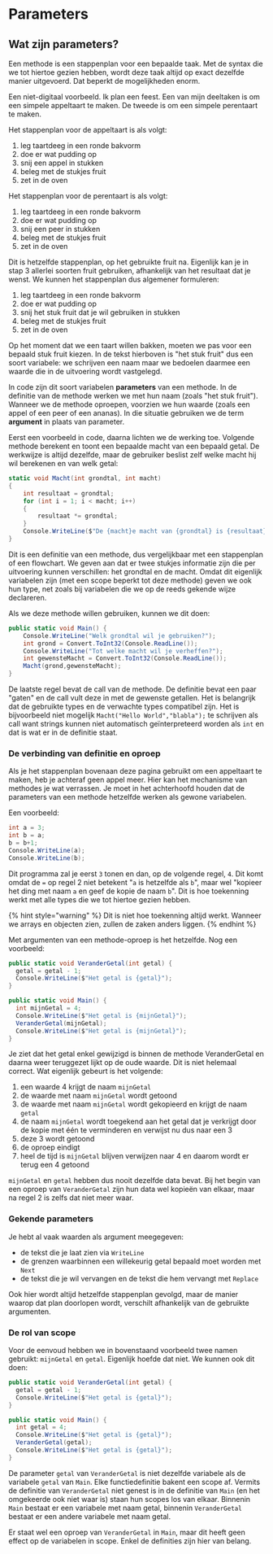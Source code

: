 # Parameters

## Wat zijn parameters?

Een methode is een stappenplan voor een bepaalde taak. Met de syntax die we tot hiertoe gezien hebben, wordt deze taak altijd op exact dezelfde manier uitgevoerd. Dat beperkt de mogelijkheden enorm.

Een niet-digitaal voorbeeld. Ik plan een feest. Een van mijn deeltaken is om een simpele appeltaart te maken. De tweede is om een simpele perentaart te maken.

Het stappenplan voor de appeltaart is als volgt:

1. leg taartdeeg in een ronde bakvorm
2. doe er wat pudding op
3. snij een appel in stukken
4. beleg met de stukjes fruit
5. zet in de oven

Het stappenplan voor de perentaart is als volgt:

1. leg taartdeeg in een ronde bakvorm
2. doe er wat pudding op
3. snij een peer in stukken
4. beleg met de stukjes fruit
5. zet in de oven

Dit is hetzelfde stappenplan, op het gebruikte fruit na. Eigenlijk kan je in stap 3 allerlei soorten fruit gebruiken, afhankelijk van het resultaat dat je wenst. We kunnen het stappenplan dus algemener formuleren:

1. leg taartdeeg in een ronde bakvorm
2. doe er wat pudding op
3. snij het stuk fruit dat je wil gebruiken in stukken
4. beleg met de stukjes fruit
5. zet in de oven

Op het moment dat we een taart willen bakken, moeten we pas voor een bepaald stuk fruit kiezen. In de tekst hierboven is "het stuk fruit" dus een soort variabele: we schrijven een naam maar we bedoelen daarmee een waarde die in de uitvoering wordt vastgelegd.

In code zijn dit soort variabelen **parameters** van een methode. In de definitie van de methode werken we met hun naam \(zoals "het stuk fruit"\). Wanneer we de methode oproepen, voorzien we hun waarde \(zoals een appel of een peer of een ananas\). In die situatie gebruiken we de term **argument** in plaats van parameter.

Eerst een voorbeeld in code, daarna lichten we de werking toe. Volgende methode berekent en toont een bepaalde macht van een bepaald getal. De werkwijze is altijd dezelfde, maar de gebruiker beslist zelf welke macht hij wil berekenen en van welk getal:

```csharp
static void Macht(int grondtal, int macht)
{
    int resultaat = grondtal;
    for (int i = 1; i < macht; i++)
    {
        resultaat *= grondtal;
    }
    Console.WriteLine($"De {macht}e macht van {grondtal} is {resultaat}");
}
```

Dit is een definitie van een methode, dus vergelijkbaar met een stappenplan of een flowchart. We geven aan dat er twee stukjes informatie zijn die per uitvoering kunnen verschillen: het grondtal en de macht. Omdat dit eigenlijk variabelen zijn \(met een scope beperkt tot deze methode\) geven we ook hun type, net zoals bij variabelen die we op de reeds gekende wijze declareren.

Als we deze methode willen gebruiken, kunnen we dit doen:

```csharp
public static void Main() {
    Console.WriteLine("Welk grondtal wil je gebruiken?");
    int grond = Convert.ToInt32(Console.ReadLine());
    Console.WriteLine("Tot welke macht wil je verheffen?");
    int gewensteMacht = Convert.ToInt32(Console.ReadLine());
    Macht(grond,gewensteMacht);
}
```

De laatste regel bevat de call van de methode. De definitie bevat een paar "gaten" en de call vult deze in met de gewenste getallen. Het is belangrijk dat de gebruikte types en de verwachte types compatibel zijn. Het is bijvoorbeeld niet mogelijk `Macht("Hello World","blabla");` te schrijven als call want strings kunnen niet automatisch geïnterpreteerd worden als `int` en dat is wat er in de definitie staat.

### De verbinding van definitie en oproep

Als je het stappenplan bovenaan deze pagina gebruikt om een appeltaart te maken, heb je achteraf geen appel meer. Hier kan het mechanisme van methodes je wat verrassen. Je moet in het achterhoofd houden dat de parameters van een methode hetzelfde werken als gewone variabelen.

Een voorbeeld:

```csharp
int a = 3;
int b = a;
b = b+1;
Console.WriteLine(a);
Console.WriteLine(b);
```

Dit programma zal je eerst `3` tonen en dan, op de volgende regel, `4`. Dit komt omdat de `=` op regel 2 niet betekent "`a` is hetzelfde als `b`", maar wel "kopieer het ding met naam `a` en geef de kopie de naam `b`". Dit is hoe toekenning werkt met alle types die we tot hiertoe gezien hebben.

{% hint style="warning" %}
Dit is niet hoe toekenning altijd werkt. Wanneer we arrays en objecten zien, zullen de zaken anders liggen.
{% endhint %}

Met argumenten van een methode-oproep is het hetzelfde. Nog een voorbeeld:

```csharp
public static void VeranderGetal(int getal) {
  getal = getal - 1;
  Console.WriteLine($"Het getal is {getal}");
}

public static void Main() {
  int mijnGetal = 4;
  Console.WriteLine($"Het getal is {mijnGetal}");
  VeranderGetal(mijnGetal);
  Console.WriteLine($"Het getal is {mijnGetal}");
}
```

Je ziet dat het getal enkel gewijzigd is binnen de methode VeranderGetal en daarna weer teruggezet lijkt op de oude waarde. Dit is niet helemaal correct. Wat eigenlijk gebeurt is het volgende:

1. een waarde 4 krijgt de naam `mijnGetal`
2. de waarde met naam `mijnGetal` wordt getoond
3. de waarde met naam `mijnGetal` wordt gekopieerd en krijgt de naam `getal`
4. de naam `mijnGetal` wordt toegekend aan het getal dat je verkrijgt door de kopie met één te verminderen en verwijst nu dus naar een 3
5. deze 3 wordt getoond
6. de oproep eindigt
7. heel de tijd is `mijnGetal` blijven verwijzen naar 4 en daarom wordt er terug een 4 getoond

`mijnGetal` en `getal` hebben dus nooit dezelfde data bevat. Bij het begin van een oproep van `VeranderGetal` zijn hun data wel kopieën van elkaar, maar na regel 2 is zelfs dat niet meer waar.

### Gekende parameters

Je hebt al vaak waarden als argument meegegeven:

* de tekst die je laat zien via `WriteLine`
* de grenzen waarbinnen een willekeurig getal bepaald moet worden met `Next`
* de tekst die je wil vervangen en de tekst die hem vervangt met `Replace`

Ook hier wordt altijd hetzelfde stappenplan gevolgd, maar de manier waarop dat plan doorlopen wordt, verschilt afhankelijk van de gebruikte argumenten.

### De rol van scope

Voor de eenvoud hebben we in bovenstaand voorbeeld twee namen gebruikt: `mijnGetal` en `getal`. Eigenlijk hoefde dat niet. We kunnen ook dit doen:

```csharp
public static void VeranderGetal(int getal) {
  getal = getal - 1;
  Console.WriteLine($"Het getal is {getal}");
}

public static void Main() {
  int getal = 4;
  Console.WriteLine($"Het getal is {getal}");
  VeranderGetal(getal);
  Console.WriteLine($"Het getal is {getal}");
}
```

De parameter `getal` van `VeranderGetal` is niet dezelfde variabele als de variabele `getal` van `Main`. Elke functiedefinitie bakent een scope af. Vermits de definitie van `VeranderGetal` niet genest is in de definitie van `Main` \(en het omgekeerde ook niet waar is\) staan hun scopes los van elkaar. Binnenin `Main` bestaat er een variabele met naam getal, binnenin `VeranderGetal` bestaat er een andere variabele met naam getal.

Er staat wel een oproep van `VeranderGetal` in `Main`, maar dit heeft geen effect op de variabelen in scope. Enkel de definities zijn hier van belang.

